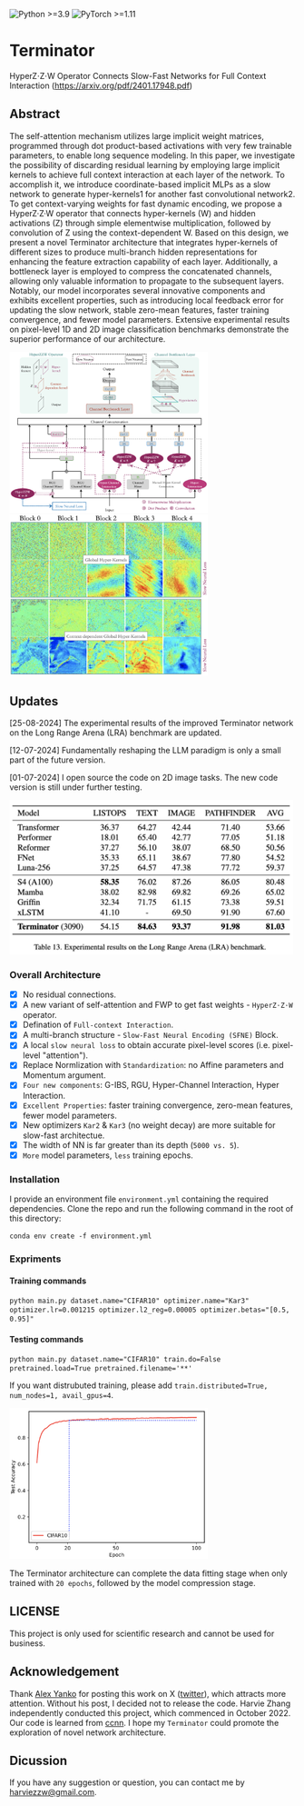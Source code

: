 ![Python >=3.9](https://img.shields.io/badge/Python->=3.8-blue.svg)
![PyTorch >=1.11](https://img.shields.io/badge/PyTorch->=1.1-yellow.svg)


# Terminator
 
HyperZ⋅Z⋅W Operator Connects Slow-Fast Networks for Full Context Interaction (https://arxiv.org/pdf/2401.17948.pdf)


## Abstract
The self-attention mechanism utilizes large implicit weight matrices, programmed through dot product-based
activations with very few trainable parameters, to enable long sequence modeling. In this paper, we investigate the
possibility of discarding residual learning by employing large implicit kernels to achieve full context interaction at
each layer of the network. To accomplish it, we introduce coordinate-based implicit MLPs as a slow network to
generate hyper-kernels1 for another fast convolutional network2. To get context-varying weights for fast dynamic encoding, 
we propose a HyperZ·Z·W operator that connects hyper-kernels (W) and hidden activations (Z) through simple elementwise multiplication, 
followed by convolution of Z using the context-dependent W. Based on this design, we present a novel Terminator architecture that integrates
hyper-kernels of different sizes to produce multi-branch hidden representations for enhancing the feature extraction capability of each layer. 
Additionally, a bottleneck layer is employed to compress the concatenated channels, allowing only valuable information to propagate to the subsequent layers. 
Notably, our model incorporates several innovative components and exhibits excellent properties, such as introducing local feedback error for updating the slow
network, stable zero-mean features, faster training convergence, and fewer model parameters. Extensive experimental results on 
pixel-level 1D and 2D image classification benchmarks demonstrate the superior performance of our architecture.


<img src="./assets/sfne.png" width="350">                         <img src="./assets/pixel-level-score.png" width="350">


## Updates

[25-08-2024] The experimental results of the improved Terminator network on the Long Range Arena (LRA) benchmark are updated. 

[12-07-2024] Fundamentally reshaping the LLM paradigm is only a small part of the future version.

[01-07-2024] I open source the code on 2D image tasks. The new code version is still under further testing.


<img src="./assets/lra.png" width="500">


### Overall Architecture
- [x] No residual connections.
- [x] A new variant of self-attention and FWP to get fast weights - `HyperZ⋅Z⋅W` operator.
- [x] Defination of `Full-context Interaction`.
- [x] A multi-branch structure - `Slow-Fast Neural Encoding (SFNE)` Block.
- [x] A local `slow neural loss` to obtain accurate pixel-level scores (i.e. pixel-level "attention").
- [x] Replace Normlization with `Standardization`: no Affine parameters and Momentum argument.
- [x] `Four new components`: G-IBS, RGU, Hyper-Channel Interaction, Hyper Interaction.
- [x] `Excellent Properties`: faster training convergence, zero-mean features, fewer model parameters.
- [x] New optimizers `Kar2` & `Kar3` (no weight decay) are more suitable for slow-fast architectue.
- [x] The width of NN is far greater than its depth (`5000 vs. 5`).
- [x] `More` model parameters, `less` training epochs.

### Installation

I provide an environment file ``environment.yml`` containing the required dependencies. Clone the repo and run the following command in the root of this directory:
```
conda env create -f environment.yml
```

### Expriments

#### Training commands
```shell
python main.py dataset.name="CIFAR10" optimizer.name="Kar3" optimizer.lr=0.001215 optimizer.l2_reg=0.00005 optimizer.betas="[0.5, 0.95]"
```

#### Testing commands
```shell
python main.py dataset.name="CIFAR10" train.do=False pretrained.load=True pretrained.filename='**'
```

If you want distrubuted training, please add ```train.distributed=True, num_nodes=1, avail_gpus=4```.

<img src="./assets/acc_cifar10.png" width="350"> 

The Terminator architecture can complete the data fitting stage when only trained with `20 epochs`, followed by the model compression stage.


## LICENSE
This project is only used for scientific research and cannot be used for business.


## Acknowledgement
Thank [Alex Yanko](https://x.com/LeopolisDream) for posting this work on X ([twitter](https://x.com/LeopolisDream/status/1804627325583327358)), which attracts more attention. Without his post, I decided not to release the code. Harvie Zhang independently conducted this project, which commenced in October 2022. Our code is learned from [ccnn](https://github.com/david-knigge/ccnn). I hope my `Terminator` could promote the exploration of novel network architecture.


## Dicussion

If you have any suggestion or question, you can contact me by harviezzw@gmail.com.
